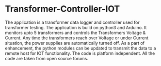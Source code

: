 # Transformer-Controller-IOT
The application is a transformer data logger and controller used for transformer testing. The application is build on python3 and Arduino. It monitors upto 5 transformers and controls the Transformers Voltage &amp; Current. Any time the transformers reach over Voltage or under Current situation, the power supplies are automatically turned off. As a part of enhancement, the python modules can be updated to transmit the data to a remote host for IOT functionality. The code is platform independent. All the code are taken from open source forums.
